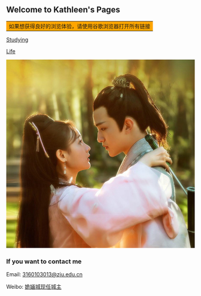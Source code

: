 ## Welcome to Kathleen's Pages

<table><tr><td bgcolor=orange>如果想获得良好的浏览体验，请使用谷歌浏览器打开所有链接</td></tr></table>

[Studying](studying/studying.html) 

[Life](life/life.html)

![媚者无疆](/picture/meiZheWuJiang.png)
### If you want to contact me

Email: [3160103013@zju.edu.cn]()

Weibo: [姽婳城现任城主](https://weibo.com/OnlyKathleenQueen)

